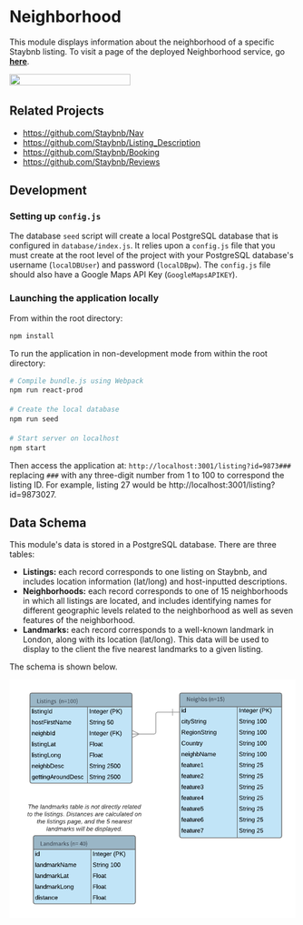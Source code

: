 # Neighborhood
This module displays information about the neighborhood of a specific Staybnb listing. To visit a page of the deployed Neighborhood service, go **[here](http://18.218.40.198/listings?id=9873023)**.

<img src="https://github.com/Staybnb/Neighborhood/blob/master/Demo_Neighborhood_Staybnb_compressed.gif" width="65%" height="65%">

## Related Projects

  - https://github.com/Staybnb/Nav
  - https://github.com/Staybnb/Listing_Description
  - https://github.com/Staybnb/Booking
  - https://github.com/Staybnb/Reviews

## Development
### Setting up `config.js`
The database `seed` script will create a local PostgreSQL database that is configured in `database/index.js`. It relies upon a `config.js` file that you must create at the root level of the project with your PostgreSQL database's username (`localDBUser`) and password (`localDBpw`). The `config.js` file should also have a Google Maps API Key (`GoogleMapsAPIKEY`).

### Launching the application locally
From within the root directory:

```sh
npm install
```

To run the application in non-development mode from within the root directory:
```sh
# Compile bundle.js using Webpack
npm run react-prod

# Create the local database
npm run seed

# Start server on localhost
npm start
```

Then access the application at: `http://localhost:3001/listing?id=9873###` replacing `###` with any three-digit number from 1 to 100 to correspond the listing ID. For example, listing 27 would be http://localhost:3001/listing?id=9873027.

## Data Schema
This module's data is stored in a PostgreSQL database. There are three tables: 
* **Listings:** each record corresponds to one listing on Staybnb, and includes location information (lat/long) and host-inputted descriptions.
* **Neighborhoods:** each record corresponds to one of 15 neighborhoods in which all listings are located, and includes identifying names for different geographic levels related to the neighborhood as well as seven features of the neighborhood.
* **Landmarks:** each record corresponds to a well-known landmark in London, along with its location (lat/long). This data will be used to display to the client the five nearest landmarks to a given listing.

The schema is shown below.

![database schema](https://github.com/Staybnb/Neighborhood/blob/master/NeighbSchema.png)
